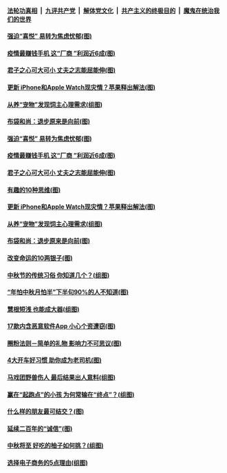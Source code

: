 

####  [法轮功真相](../../../../basic/blob/master/README.md?t=10032102) &nbsp;|&nbsp; [九评共产党](../../../../9ping.md/blob/master/README.md?t=10032102) &nbsp;|&nbsp; [解体党文化](../../../../jtdwh.md/blob/master/README.md?t=10032102)  &nbsp;|&nbsp; [共产主义的终极目的](../../../../gczydzjmd.md/blob/master/README.md?t=10032102) &nbsp;|&nbsp; [魔鬼在统治我们的世界](../../../../mgztzwmdsj.md/blob/master/README.md?t=10032102) 

#### [强迫“喜悦” 易转为焦虑忧郁(图)](../pages/p8/948093.md?t=10032102) 

#### [疫情最赚钱手机 这“厂商 ”利润近6成(图)](../pages/p8/948086.md?t=10032102) 

#### [君子之心可大可小 丈夫之志能屈能伸(图)](../pages/p8/948080.md?t=10032102) 

#### [更新 iPhone和Apple Watch现灾情？苹果释出解法(图)](../pages/p8/948014.md?t=10032102) 

#### [从养“宠物”发现饲主心理需求(组图)](../pages/p8/947851.md?t=10032102) 

#### [布袋和尚：退步原来是向前(图)](../pages/p8/947886.md?t=10032102) 

#### [强迫“喜悦” 易转为焦虑忧郁(图)](../pages/p8/948093.md?t=10032102) 

#### [疫情最赚钱手机 这“厂商 ”利润近6成(图)](../pages/p8/948086.md?t=10032102) 

#### [君子之心可大可小 丈夫之志能屈能伸(图)](../pages/p8/948080.md?t=10032102) 

#### [有趣的10种思维(图)](../pages/p8/947730.md?t=10032102) 

#### [更新 iPhone和Apple Watch现灾情？苹果释出解法(图)](../pages/p8/948014.md?t=10032102) 

#### [从养“宠物”发现饲主心理需求(组图)](../pages/p8/947851.md?t=10032102) 

#### [布袋和尚：退步原来是向前(图)](../pages/p8/947886.md?t=10032102) 

#### [改变命运的10两银子(图)](../pages/p8/947713.md?t=10032102) 

#### [中秋节的传统习俗 你知道几个？(组图)](../pages/p8/947847.md?t=10032102) 

#### [“年怕中秋月怕半”下半句90%的人不知道(图)](../pages/p8/947834.md?t=10032102) 

#### [慧根短浅 也能成大器(组图)](../pages/p8/947695.md?t=10032102) 

#### [17款内含恶意软件App 小心个资遭窃(图)](../pages/p8/947766.md?t=10032102) 

#### [圈粉法则－简单的礼物 影响力不可思议(图)](../pages/p8/945898.md?t=10032102) 

#### [4大开车好习惯 助你成为老司机(图)](../pages/p8/947764.md?t=10032102) 

#### [马戏团野兽伤人 最后结果出人意料(组图)](../pages/p8/947173.md?t=10032102) 

#### [赢在“起跑点”的小孩 为何常输在“终点”？(组图)](../pages/p8/945892.md?t=10032102) 

#### [什么样的朋友最可结交？(图)](../pages/p8/946521.md?t=10032102) 

#### [延续二百年的“诚信”(图)](../pages/p8/947189.md?t=10032102) 

#### [中秋将至 好吃的柚子如何挑？(组图)](../pages/p8/947476.md?t=10032102) 

#### [选择电子商务的5点理由(组图)](../pages/p8/947356.md?t=10032102) 

